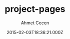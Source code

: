 ---
title: project-pages
github: https://github.com/projectpages/project-pages
demo: https://projectpages.github.io/project-pages/
author: Ahmet Cecen
ssg:
  - Jekyll
cms:
  - No Cms
date: 2015-02-03T18:36:21.000Z
github_branch: gh-pages
description: >-
  Fork this repo for a quick start. If 'Project Timeline' or 'License' appeared
  on your nav bar, Look Below!
stale: true
---